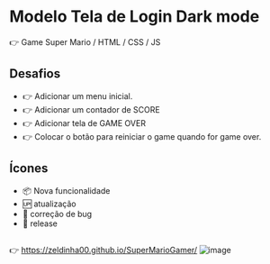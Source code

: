 # Modelo Tela de Login Dark mode

 :point_right: Game Super Mario / HTML / CSS   / JS

## Desafios

- :point_right: Adicionar um menu inicial.
- :point_right: Adicionar  um contador de SCORE
- :point_right: Adicionar tela de GAME OVER
- :point_right: Colocar o botão para reiniciar o game quando for game over.

## Ícones
- :package: Nova funcionalidade
- :up: atualização
- :lady_beetle: correção de bug
- :checkered_flag: release

##
:point_right: https://zeldinha00.github.io/SuperMarioGamer/
![image](https://user-images.githubusercontent.com/14182590/172031303-0209db95-64a9-4a57-94e7-c070a57264e9.png)
